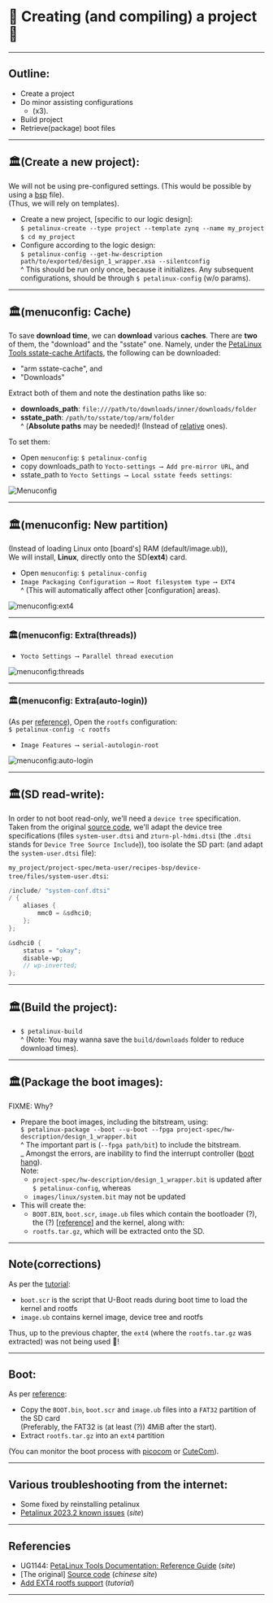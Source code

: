 # 🌷 Creating (and compiling) a project 🌌

---

## Outline:

* Create a project
* Do minor assisting configurations
    * (x3).
* Build project
* Retrieve(package) boot files

---

## 🏛️(Create a new project):

We will not be using pre-configured settings. (This would be possible by using a [bsp][petalinux] file).  
(Thus, we will rely on templates).

* Create a new project, [specific to our logic design\]:  
  `$ petalinux-create --type project --template zynq --name my_project`  
  `$ cd my_project`
* Configure according to the logic design:  
  `$ petalinux-config --get-hw-description path/to/exported/design_1_wrapper.xsa --silentconfig`  
  ^ This should be run only once, because it initializes. Any subsequent configurations, should be through `$ petalinux-config` (w/o params).

---

## 🏛️(menuconfig: Cache)

To save **download time**, we can **download** various **caches**. There are **two** of them, the "download" and the "sstate" one. Namely, under the [PetaLinux Tools sstate-cache Artifacts][petalinux], the following can be downloaded:

* "arm sstate-cache", and
* "Downloads"

Extract both of them and note the destination paths like so:

* **downloads_path**: `file:///path/to/downloads/inner/downloads/folder`
* **sstate_path**: `/path/to/sstate/top/arm/folder`  
  ^ (**Absolute paths** may be needed)! (Instead of [relative](https://en.wikipedia.org/wiki/Path_(computing)#Absolute_and_relative_paths) ones).

To set them:

* Open `menuconfig`: `$ petalinux-config`
* copy downloads_path to `Yocto-settings ⟶ Add pre-mirror URL`, and
* sstate_path to `Yocto Settings ⟶ Local sstate feeds settings`:

![](images/downloads_sstate.jpg "Menuconfig")

---

## 🏛️(menuconfig: New partition)

(Instead of loading Linux onto [board's\] RAM (default/image.ub)),  
We will install, **Linux**, directly onto the SD(**ext4**) card.

* Open `menuconfig`: `$ petalinux-config`
* `Image Packaging Configuration ⟶ Root filesystem type ⟶ EXT4`  
  ^ (This will automatically affect other [configuration\] areas).

![](images/ext4.4.jpg "menuconfig:ext4")

---

### 🏛️(menuconfig: Extra(threads))

* `Yocto Settings ⟶ Parallel thread execution`  

![](images/ext4.5.jpg "menuconfig:threads")

---

### 🏛️(menuconfig: Extra(auto-login))

(As per [reference]), Open the `rootfs` configuration:  
`$ petalinux-config -c rootfs`

* `Image Features ⟶ serial-autologin-root`  

![](images/boot.jpg "menuconfig:auto-login")

---

## 🏛️(SD read-write):

In order to not boot read-only, we'll need a `device tree` specification.  
Taken from the original [source code][source], we'll adapt the device tree specifications (files `system-user.dtsi` and `zturn-pl-hdmi.dtsi` (the `.dtsi` stands for `Device Tree Source Include`)), too isolate the SD part: (and adapt the `system-user.dtsi` file):

`my_project/project-spec/meta-user/recipes-bsp/device-tree/files/system-user.dtsi`:

```cpp
/include/ "system-conf.dtsi"
/ {
    aliases {
		mmc0 = &sdhci0;
	};
};

&sdhci0 {
	status = "okay";
	disable-wp;
	// wp-inverted;
};
```

---

## 🏛️(Build the project):

* `$ petalinux-build`  
  ^ (Note: You may wanna save the `build/downloads` folder to reduce download times).

---

## 🏛️(Package the boot images):

FIXME: Why?

* Prepare the boot images, including the bitstream, using:  
  `$ petalinux-package --boot --u-boot --fpga project-spec/hw-description/design_1_wrapper.bit`  
  ^ The important part is (`--fpga path/bit`) to include the bitstream.  
  _ Amongst the errors, are inability to find the interrupt controller ([boot hang](https://support.xilinx.com/s/question/0D52E00006hpOdfSAE/axiintc-hangs-on-boot-testcase-on-zcu104?language=en_US)).  
    Note:
    * `project-spec/hw-description/design_1_wrapper.bit` is updated after `$ petalinux-config`, whereas
    * `images/linux/system.bit` may not be updated
* This will create the:
    * `BOOT.BIN`, `boot.scr`, `image.ub` files which contain the bootloader (?), the (?) [[reference]\] and the kernel, along with:
    * `rootfs.tar.gz`, which will be extracted onto the SD.

---

## Note(corrections)

As per the [tutorial]:

* `boot.scr` is the script that U-Boot reads during boot time to load the kernel and rootfs
* `image.ub` contains kernel image, device tree and rootfs

Thus, up to the previous chapter, the `ext4` (where the `rootfs.tar.gz` was extracted) was not being used 🙊!

---

## Boot:

As per [reference]:

* Copy the `BOOT.bin`, `boot.scr` and `image.ub` files into a `FAT32` partition of the SD card  
  (Preferably, the FAT32 is (at least (?)) 4MiB after the start).
* Extract `rootfs.tar.gz` into an `ext4` partition

(You can monitor the boot process with [picocom](https://github.com/npat-efault/picocom) or [CuteCom](https://gitlab.com/cutecom/cutecom)).

---

## Various troubleshooting from the internet:

* Some fixed by reinstalling petalinux
* [Petalinux 2023.2 known issues](https://support.xilinx.com/s/article/000035572) (*site*)

---

## Referencies

* UG1144: [PetaLinux Tools Documentation: Reference Guide](https://docs.xilinx.com/r/en-US/ug1144-petalinux-tools-reference-guide/Overview) (*site*)
* [The original\] [Source code](https://d.myirtech.com/Z-turn-board/) (*chinese site*)
* [Add EXT4 rootfs support](https://docs.amd.com/r/en-US/Vitis-Tutorials-Vitis-Platform-Creation/Add-EXT4-rootfs-support) (*tutorial*)

---

<!-- How can these [anchors\] be made visible? -->

[reference]: https://docs.xilinx.com/r/en-US/ug1144-petalinux-tools-reference-guide/Overview "Petalinux Reference"
[bsp]: https://d.myirtech.com/Z-turn-board/
[petalinux]: https://www.xilinx.com/support/download/index.html/content/xilinx/en/downloadNav/embedded-design-tools.html "Petalinux installer"
[source]: https://d.myirtech.com/Z-turn-board/
[tutorial]: https://xilinx.github.io/Embedded-Design-Tutorials/docs/2023.1/build/html/docs/Introduction/Zynq7000-EDT/4-linux-for-zynq.html "Zynq-7000 Embedded Design Tutorial"